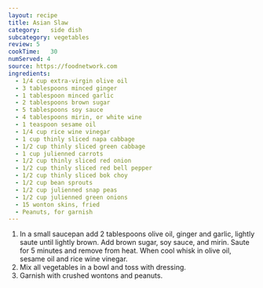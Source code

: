 ```yaml
---
layout: recipe
title: Asian Slaw
category:	side dish					
subcategory: vegetables
review:	5
cookTime:	30
numServed: 4
source:	https://foodnetwork.com
ingredients:
  - 1/4 cup extra-virgin olive oil
  - 3 tablespoons minced ginger
  - 1 tablespoon minced garlic
  - 2 tablespoons brown sugar
  - 5 tablespoons soy sauce
  - 4 tablespoons mirin, or white wine
  - 1 teaspoon sesame oil
  - 1/4 cup rice wine vinegar
  - 1 cup thinly sliced napa cabbage
  - 1/2 cup thinly sliced green cabbage
  - 1 cup julienned carrots
  - 1/2 cup thinly sliced red onion
  - 1/2 cup thinly sliced red bell pepper
  - 1/2 cup thinly sliced bok choy
  - 1/2 cup bean sprouts
  - 1/2 cup julienned snap peas
  - 1/2 cup julienned green onions
  - 15 wonton skins, fried
  - Peanuts, for garnish
---
```


1. In a small saucepan add 2 tablespoons olive oil, ginger and garlic, lightly saute until lightly brown. Add brown sugar, soy sauce, and mirin. Saute for 5 minutes and remove from heat. When cool whisk in olive oil, sesame oil and rice wine vinegar.
2. Mix all vegetables in a bowl and toss with dressing.
3. Garnish with crushed wontons and peanuts.

